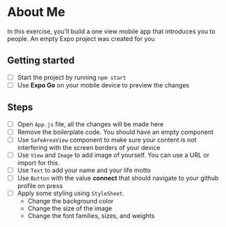 # About Me

In this exercise, you'll build a one view mobile app that introduces you to people. An empty Expo project was created for you

## Getting started

- [ ] Start the project by running `npm start`
- [ ] Use **Expo Go** on your mobile device to preview the changes

## Steps

- [ ] Open `App.js` file, all the changes will be made here
- [ ] Remove the boilerplate code. You should have an empty component
- [ ] Use `SafeAreaView` component to make sure your content is not interfering with the screen borders of your device
- [ ] Use `View` and `Image` to add image of yourself. You can use a URL or import for this.
- [ ] Use `Text` to add your name and your life motto
- [ ] Use `Button` with the value **connect** that should navigate to your github profile on press
- [ ] Apply some styling using `StyleSheet`.
  - Change the background color
  - Change the size of the image
  - Change the font families, sizes, and weights
